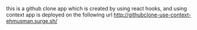 this is a github clone app which is created by using react hooks, and using context app is deployed on the following url
http://githubclone-use-context-ehmusman.surge.sh/

